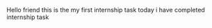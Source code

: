 Hello friend this is the my first internship task
today i have completed internship task 
   
       
 
  
       
   
